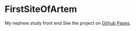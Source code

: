 # FirstSiteOfArtem
My nephew study front end
See the project on [ Github Pages](https://vyacheslavv44.github.io/FirstSiteOfArtem).

